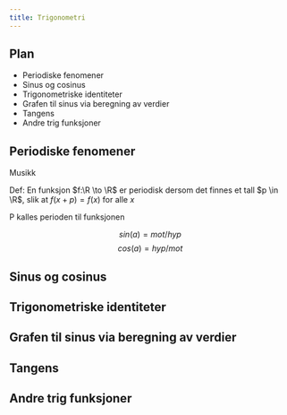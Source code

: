 ```yaml
---
title: Trigonometri
---
```

## Plan

- Periodiske fenomener
- Sinus og cosinus
- Trigonometriske identiteter
- Grafen til sinus via beregning av verdier
- Tangens
- Andre trig funksjoner

## Periodiske fenomener

Musikk

Def: En funksjon $f:\R \to \R$ er periodisk dersom det finnes et tall $p \in \R$, slik at $f(x+p)=f(x)$ for alle $x$

P kalles perioden til funksjonen

$$sin(a) = {mot}/{hyp}$$
$$cos(a) = {hyp}/{mot}$$

## Sinus og cosinus

## Trigonometriske identiteter

## Grafen til sinus via beregning av verdier

## Tangens

## Andre trig funksjoner
